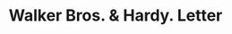 ---
doi: 10.7916/D8CJ9RH6
date_other: '1908'
date_other_textual: '1908'
form: correspondence
genre:
- Letters (correspondence)
name:
- Walker Bros. & Hardy
object_in_context_url: https://biggert.cul.columbia.edu/items/view/ave_biggert_00755
subject_hierarchical_geographic:
- Fargo, North Dakota, United States
subject_name:
- Walker Bros. & Hardy
title: Walker Bros. & Hardy. Letter
sort_title: Walker Bros. & Hardy. Letter
call_number: ave_biggert_00755
coordinates:
- 46.87722222222222,-96.78944444444444
pid: ave_biggert_00755
identifiers: ave_biggert_00755
canvas_id: ldpd:396027
permalink: "/items/ave_biggert_00755/"
layout: iiif-image-page
---